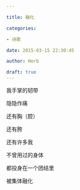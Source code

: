 ```yaml
---

title: 融化

categories:

- 诗歌

date: 2015-03-15 22:30:45

author: Herb

draft: true
---
```


我手掌的韧带

隐隐作痛

还有胸（腔）

还有胯

还有许多我

不曾用过的身体

都投身在一个团结里

被集体融化